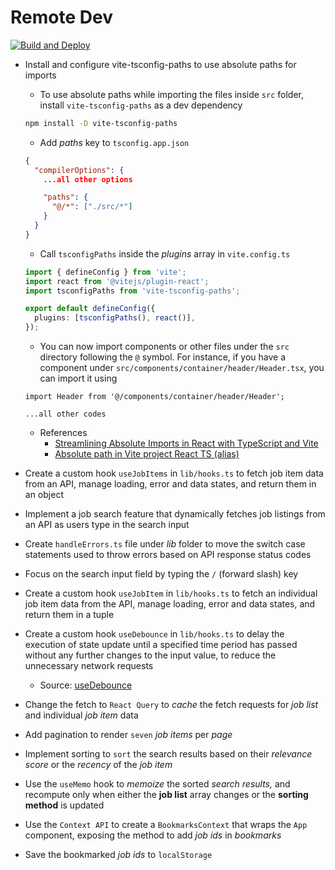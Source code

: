 # Remote Dev

[![Build and Deploy](https://github.com/anmolshah80/rmtdev/actions/workflows/deploy_production.yml/badge.svg)](https://github.com/anmolshah80/rmtdev/actions/workflows/deploy_production.yml)

- Install and configure vite-tsconfig-paths to use absolute paths for imports

  - To use absolute paths while importing the files inside `src` folder, install `vite-tsconfig-paths` as a dev dependency

  ```bash
  npm install -D vite-tsconfig-paths
  ```

  - Add _paths_ key to `tsconfig.app.json`

  ```json
  {
    "compilerOptions": {
      ...all other options

      "paths": {
        "@/*": ["./src/*"]
      }
    }
  }
  ```

  - Call `tsconfigPaths` inside the _plugins_ array in `vite.config.ts`

  ```ts
  import { defineConfig } from 'vite';
  import react from '@vitejs/plugin-react';
  import tsconfigPaths from 'vite-tsconfig-paths';

  export default defineConfig({
    plugins: [tsconfigPaths(), react()],
  });
  ```

  - You can now import components or other files under the `src` directory following the `@` symbol. For instance, if you have a component under `src/components/container/header/Header.tsx`, you can import it using

  ```tsx
  import Header from '@/components/container/header/Header';

  ...all other codes
  ```

  - References
    - [Streamlining Absolute Imports in React with TypeScript and Vite](https://dev.to/mizanrifat/streamlining-absolute-imports-in-react-with-typescript-and-vite-2bpp)
    - [Absolute path in Vite project React TS (alias)](https://gist.github.com/luciaaldana/7343c77b56e02a1ab7ed2903c01a843d)

- Create a custom hook `useJobItems` in `lib/hooks.ts` to fetch job item data from an API, manage loading, error and data states, and return them in an object
- Implement a job search feature that dynamically fetches job listings from an API as users type in the search input
- Create `handleErrors.ts` file under _lib_ folder to move the switch case statements used to throw errors based on API response status codes
- Focus on the search input field by typing the `/` (forward slash) key
- Create a custom hook `useJobItem` in `lib/hooks.ts` to fetch an individual job item data from the API, manage loading, error and data states, and return them in a tuple
- Create a custom hook `useDebounce` in `lib/hooks.ts` to delay the execution of state update until a specified time period has passed without any further changes to the input value, to reduce the unnecessary network requests
  - Source: [useDebounce](https://usehooks.com/usedebounce)
- Change the fetch to `React Query` to _cache_ the fetch requests for _job list_ and individual _job item_ data
- Add pagination to render `seven` _job items_ per _page_
- Implement sorting to `sort` the search results based on their _relevance score_ or the _recency_ of the _job item_
- Use the `useMemo` hook to _memoize_ the sorted _search results,_ and recompute only when either the **job list** array changes or the **sorting method** is updated
- Use the `Context API` to create a `BookmarksContext` that wraps the `App` component, exposing the method to add _job ids_ in _bookmarks_
- Save the bookmarked _job ids_ to `localStorage`
